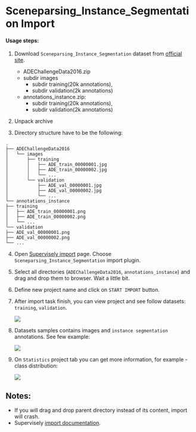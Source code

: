 # Sceneparsing_Instance_Segmentation Import

#### Usage steps:
1) Download `Sceneparsing_Instance_Segmentation` dataset from [official site](http://sceneparsing.csail.mit.edu/).

   * ADEChallengeData2016.zip
	* subdir images
         * subdir training(20k annotations), 
     	 * subdir validation(2k annotations)		
   * annotations_instance.zip:
     * subdir training(20k annotations), 
     * subdir validation(2k annotations)		


2) Unpack archive

3) Directory structure have to be the following:

```text
.	
├── ADEChallengeData2016	
│   └── images	
│       ├── training	
│       │   ├── ADE_train_00000001.jpg	
│       │   ├── ADE_train_00000002.jpg	
│       │   └── ...		
│       └── validation	
│           ├── ADE_val_00000001.jpg	
│           ├── ADE_val_00000002.jpg	
│           └── ...	
└── annotations_instance		
├── training	
│   ├── ADE_train_00000001.png	
│   ├── ADE_train_00000002.png	
│   └── ...	
└── validation	
├── ADE_val_00000001.png	
├── ADE_val_00000002.png	
└── ...
```

4) Open [Supervisely import](supervise.ly/import) page. Choose `Sceneparsing_Instance_Segmentation` import plugin.

5) Select all directories (`ADEChallengeData2016`, `annotations_instance`) and drag and drop them to browser. Wait a little bit.

6) Define new project name and click on `START IMPORT` button.

7) After import task finish, you can view project and see follow datasets: `training`, `validation`.

    ![](https://i.imgur.com/kHozJlX.png)

8) Datasets samples contains images and `instance segmentation` annotations. See few example:

    ![](https://i.imgur.com/Pn373X0.png)
    

9) On `Statistics` project tab you can get more information, for example - class distribution:

    ![](https://i.imgur.com/wzbniiA.png)
    
## Notes:
* If you will drag and drop parent directory instead of its content, import will crash.
* Supervisely [import documentation](https://docs.supervise.ly/import/).
